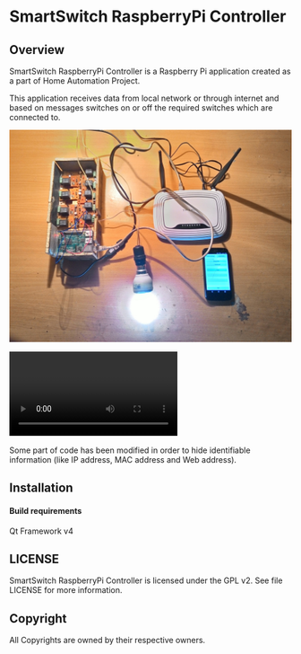 # SmartSwitch RaspberryPi Controller

## Overview
SmartSwitch RaspberryPi Controller is a Raspberry Pi application created as a part of Home Automation Project.

This application receives data from local network or through internet and based on messages switches on or off
the required switches which are connected to.

![Picture](P_20160201_195654_HDR.jpg)

![Video](V_20160201_195810.mp4)

Some part of code has been modified in order to hide identifiable information (like IP address, MAC address
and Web address).

## Installation

#### Build requirements
Qt Framework v4

## LICENSE
SmartSwitch RaspberryPi Controller is licensed under the GPL v2. See file LICENSE for more information.

## Copyright
All Copyrights are owned by their respective owners.
